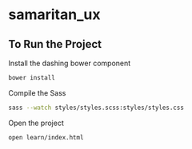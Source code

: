 # samaritan_ux

## To Run the Project

Install the dashing bower component
```bash
bower install
```

Compile the Sass
```bash
sass --watch styles/styles.scss:styles/styles.css
```

Open the project
```bash
open learn/index.html
```
